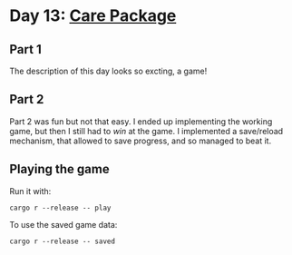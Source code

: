 # Day 13: [Care Package](https://adventofcode.com/2019/day/13)

## Part 1

The description of this day looks so excting, a game!

## Part 2

Part 2 was fun but not that easy. I ended up implementing the working game, but then I still had to *win* at the game. I implemented a save/reload mechanism, that allowed to save progress, and so managed to beat it.

## Playing the game

Run it with:

    cargo r --release -- play

To use the saved game data:

    cargo r --release -- saved
